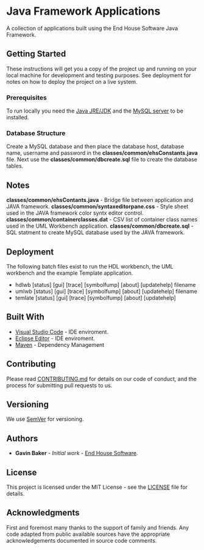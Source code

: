 # Java Framework Applications

A collection of applications built using the End House Software Java Framework.

## Getting Started

These instructions will get you a copy of the project up and running on your local machine for development and testing purposes. See deployment for notes on how to deploy the project on a live system.

### Prerequisites

To run locally you need the [Java JRE/JDK](https://www.java.com/en/download/) and the [MySQL server](https://dev.mysql.com/downloads/) to be installed. 

### Database Structure

Create a MySQL database and then place the database host, database name, username and password in the **classes/common/ehsConstants.java** file. Next use the **classes/common/dbcreate.sql** file to create the database tables.

## Notes

**classes/common/ehsContants.java** - Bridge file between application and JAVA framework.
**classes/common/syntaxeditorpane.css** - Style sheet used in the JAVA framework color syntx editor control.
**classes/common/containerclasses.dat** - CSV list of container class names used in the UML Workbench application.
**classes/common/dbcreate.sql** - SQL statment to create MySQL database used by the JAVA framework.


## Deployment

The following batch files exist to run the HDL workbench, the UML workbench and the example Template application.

* hdlwb [status] [gui] [trace] [symbolfump] [about] [updatehelp] filename
* umlwb [status] [gui] [trace] [symbolfump] [about] [updatehelp] filename
* temlate [status] [gui] [trace] [symbolfump] [about] [updatehelp]

## Built With

* [Visual Studio Code](https://code.visualstudio.com/
) - IDE enviroment.
* [Eclipse Editor](www.eclipse.org) - IDE enviroment.
* [Maven](https://maven.apache.org/) - Dependency Management


## Contributing

Please read [CONTRIBUTING.md](https://gist.github.com/gavinbaker999/073f0f50ac7995f32862cc407f649b5a) for details on our code of conduct, and the process for submitting pull requests to us.

## Versioning

We use [SemVer](http://semver.org/) for versioning.  

## Authors

* **Gavin Baker** - *Initial work* - [End House Software](endhousesoftware.byethost11.com).


## License

This project is licensed under the MIT License - see the [LICENSE](https://gist.github.com/gavinbaker999/3609836877901fa5d449138988fe1d28) file for details.

## Acknowledgments

First and foremost many thanks to the support of family and friends. Any code adapted from public available sources have the appropriate acknowledgements documented in source code comments.


